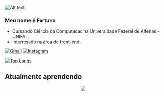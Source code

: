 
![Alt text](https://raw.githubusercontent.com/BrunnerLivio/brunnerlivio/master/images/welcome.png)

### Meu nome é Fortuna 
- Cursando Ciência da Computacao na Universidade Federal de Alfenas - UNIFAL.
- Interresado na área de front-end.

[![Gmail](https://img.shields.io/badge/Gmail-D14836?style=for-the-badge&logo=gmail&logoColor=white)](mailto:rafael.fortuna@sou.unifal-mg.edu.br)
[![Instagram](https://img.shields.io/badge/Instagram-E4405F?style=for-the-badge&logo=instagram&logoColor=white)](https://www.instagram.com/fortuna_rafael/)


[![Top Langs](https://github-readme-stats.vercel.app/api/top-langs/?username=Fortuna09&layout=compact&theme=dark&show)](https://github.com/Fortuna09/github-readme-stats)

## Atualmente aprendendo
<p align="center">
  <a href="https://skillicons.dev">
    <img src="https://skillicons.dev/icons?i=c,java,js,html,css" />
  </a>
</p>
 
</div>
